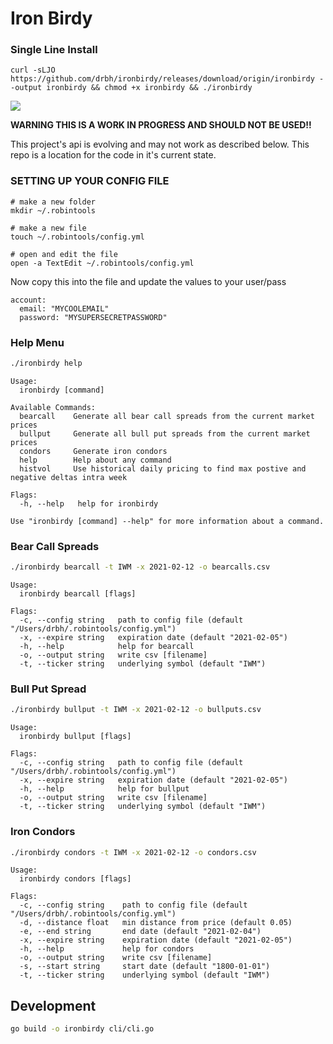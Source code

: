 
# Iron Birdy

### Single Line Install
```
curl -sLJO https://github.com/drbh/ironbirdy/releases/download/origin/ironbirdy --output ironbirdy && chmod +x ironbirdy && ./ironbirdy
```

<img src="https://media.giphy.com/media/xTka02cClo5HtVqpC8/giphy.gif"/>


**WARNING THIS IS A WORK IN PROGRESS AND SHOULD NOT BE USED!!**

This project's api is evolving and may not work as described below. This repo is a location for the code in it's current state.



### SETTING UP YOUR CONFIG FILE

```
# make a new folder
mkdir ~/.robintools

# make a new file
touch ~/.robintools/config.yml 

# open and edit the file
open -a TextEdit ~/.robintools/config.yml
```

Now copy this into the file and update the values to your user/pass

```
account:
  email: "MYCOOLEMAIL"
  password: "MYSUPERSECRETPASSWORD"
```




### Help Menu

```bash
./ironbirdy help  
```
```
Usage:
  ironbirdy [command]

Available Commands:
  bearcall    Generate all bear call spreads from the current market prices
  bullput     Generate all bull put spreads from the current market prices
  condors     Generate iron condors
  help        Help about any command
  histvol     Use historical daily pricing to find max postive and negative deltas intra week

Flags:
  -h, --help   help for ironbirdy

Use "ironbirdy [command] --help" for more information about a command.
```


### Bear Call Spreads

```bash
./ironbirdy bearcall -t IWM -x 2021-02-12 -o bearcalls.csv 
```
```
Usage:
  ironbirdy bearcall [flags]

Flags:
  -c, --config string   path to config file (default "/Users/drbh/.robintools/config.yml")
  -x, --expire string   expiration date (default "2021-02-05")
  -h, --help            help for bearcall
  -o, --output string   write csv [filename]
  -t, --ticker string   underlying symbol (default "IWM")
```


### Bull Put Spread

```bash
./ironbirdy bullput -t IWM -x 2021-02-12 -o bullputs.csv 
```
```
Usage:
  ironbirdy bullput [flags]

Flags:
  -c, --config string   path to config file (default "/Users/drbh/.robintools/config.yml")
  -x, --expire string   expiration date (default "2021-02-05")
  -h, --help            help for bullput
  -o, --output string   write csv [filename]
  -t, --ticker string   underlying symbol (default "IWM")
```


### Iron Condors

```bash
./ironbirdy condors -t IWM -x 2021-02-12 -o condors.csv 
```
```
Usage:
  ironbirdy condors [flags]

Flags:
  -c, --config string    path to config file (default "/Users/drbh/.robintools/config.yml")
  -d, --distance float   min distance from price (default 0.05)
  -e, --end string       end date (default "2021-02-04")
  -x, --expire string    expiration date (default "2021-02-05")
  -h, --help             help for condors
  -o, --output string    write csv [filename]
  -s, --start string     start date (default "1800-01-01")
  -t, --ticker string    underlying symbol (default "IWM")
```

##  Development

```bash
go build -o ironbirdy cli/cli.go
```
